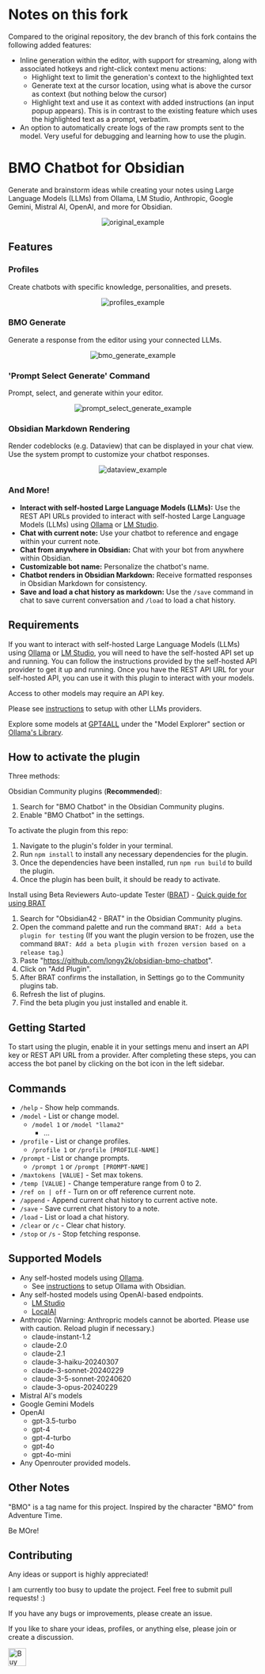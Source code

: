 # Notes on this fork

Compared to the original repository, the dev branch of this fork contains the following added features:

- Inline generation within the editor, with support for streaming, along with associated hotkeys and right-click context menu actions:
  - Highlight text to limit the generation's context to the highlighted text
  - Generate text at the cursor location, using what is above the cursor as context (but nothing below the cursor)
  - Highlight text and use it as context with added instructions (an input popup appears). This is in contrast to the existing feature which uses the highlighted text as a prompt, verbatim.
- An option to automatically create logs of the raw prompts sent to the model. Very useful for debugging and learning how to use
the plugin.

# BMO Chatbot for Obsidian

Generate and brainstorm ideas while creating your notes using Large Language Models (LLMs) from Ollama, LM Studio, Anthropic, Google Gemini, Mistral AI, OpenAI, and more for Obsidian.

<p align="center">
  <img src="README_images/original-example.png" alt="original_example">
</p>

## Features

### Profiles

Create chatbots with specific knowledge, personalities, and presets.

<p align="center">
  <img src="README_images/profiles.gif" alt="profiles_example">
</p>

### BMO Generate

Generate a response from the editor using your connected LLMs.

<p align="center">
  <img src="README_images/bmo-generate.gif" alt="bmo_generate_example">
</p>

### 'Prompt Select Generate' Command

Prompt, select, and generate within your editor.

<p align="center">
  <img src="README_images/prompt-select-generate.gif" alt="prompt_select_generate_example">
</p>

### Obsidian Markdown Rendering

Render codeblocks (e.g. Dataview) that can be displayed in your chat view. Use the system prompt to customize your chatbot responses.

<p align="center">
  <img src="README_images/dataview-example.png" alt="dataview_example">
</p>

### And More!

-   **Interact with self-hosted Large Language Models (LLMs):** Use the REST API URLs provided to interact with self-hosted Large Language Models (LLMs) using [Ollama](https://ollama.ai) or [LM Studio](https://lmstudio.ai/).
-   **Chat with current note:** Use your chatbot to reference and engage within your current note.
-   **Chat from anywhere in Obsidian:** Chat with your bot from anywhere within Obsidian.
-   **Customizable bot name:** Personalize the chatbot's name.
-   **Chatbot renders in Obsidian Markdown:** Receive formatted responses in Obsidian Markdown for consistency.
-   **Save and load a chat history as markdown:** Use the `/save` command in chat to save current conversation and `/load` to load a chat history.

## Requirements

If you want to interact with self-hosted Large Language Models (LLMs) using [Ollama](https://ollama.ai) or [LM Studio](https://lmstudio.ai/), you will need to have the self-hosted API set up and running. You can follow the instructions provided by the self-hosted API provider to get it up and running. Once you have the REST API URL for your self-hosted API, you can use it with this plugin to interact with your models.

Access to other models may require an API key.

Please see [instructions](https://github.com/longy2k/obsidian-bmo-chatbot/wiki) to setup with other LLMs providers.

Explore some models at [GPT4ALL](https://gpt4all.io/index.html) under the "Model Explorer" section or [Ollama's Library](https://ollama.ai/library).

## How to activate the plugin

Three methods:

Obsidian Community plugins (**Recommended**):

1. Search for "BMO Chatbot" in the Obsidian Community plugins.
2. Enable "BMO Chatbot" in the settings.

To activate the plugin from this repo:

1. Navigate to the plugin's folder in your terminal.
2. Run `npm install` to install any necessary dependencies for the plugin.
3. Once the dependencies have been installed, run `npm run build` to build the plugin.
4. Once the plugin has been built, it should be ready to activate.

Install using Beta Reviewers Auto-update Tester ([BRAT](https://github.com/TfTHacker/obsidian42-brat)) - [Quick guide for using BRAT](https://tfthacker.com/Obsidian+Plugins+by+TfTHacker/BRAT+-+Beta+Reviewer's+Auto-update+Tool/Quick+guide+for+using+BRAT)

1. Search for "Obsidian42 - BRAT" in the Obsidian Community plugins.
2. Open the command palette and run the command `BRAT: Add a beta plugin for testing` (If you want the plugin version to be frozen, use the command `BRAT: Add a beta plugin with frozen version based on a release tag`.)
3. Paste "https://github.com/longy2k/obsidian-bmo-chatbot".
4. Click on "Add Plugin".
5. After BRAT confirms the installation, in Settings go to the Community plugins tab.
6. Refresh the list of plugins.
7. Find the beta plugin you just installed and enable it.

## Getting Started

To start using the plugin, enable it in your settings menu and insert an API key or REST API URL from a provider. After completing these steps, you can access the bot panel by clicking on the bot icon in the left sidebar.

## Commands

-   `/help` - Show help commands.
-   `/model` - List or change model.
    -   `/model 1` or `/model "llama2"`
        -   ...
-   `/profile` - List or change profiles.
    -   `/profile 1` or `/profile [PROFILE-NAME]`
-   `/prompt` - List or change prompts.
    -   `/prompt 1` or `/prompt [PROMPT-NAME]`
-   `/maxtokens [VALUE]` - Set max tokens.
-   `/temp [VALUE]` - Change temperature range from 0 to 2.
-   `/ref on | off` - Turn on or off reference current note.
-   `/append` - Append current chat history to current active note.
-   `/save` - Save current chat history to a note.
-   `/load` - List or load a chat history.
-   `/clear` or `/c` - Clear chat history.
-   `/stop` or `/s` - Stop fetching response.

## Supported Models

-   Any self-hosted models using [Ollama](https://ollama.ai).
    -   See [instructions](https://github.com/longy2k/obsidian-bmo-chatbot/wiki) to setup Ollama with Obsidian.
-   Any self-hosted models using OpenAI-based endpoints.
    -   [LM Studio](https://lmstudio.ai/)
    -   [LocalAI](https://github.com/mudler/LocalAI)
-   Anthropic (Warning: Anthropric models cannot be aborted. Please use with caution. Reload plugin if necessary.)
    -   claude-instant-1.2
    -   claude-2.0
    -   claude-2.1
    -   claude-3-haiku-20240307
    -   claude-3-sonnet-20240229
    -   claude-3-5-sonnet-20240620
    -   claude-3-opus-20240229
-   Mistral AI's models
-   Google Gemini Models
-   OpenAI
    -   gpt-3.5-turbo
    -   gpt-4
    -   gpt-4-turbo
    -   gpt-4o
    -   gpt-4o-mini
-   Any Openrouter provided models.

## Other Notes

"BMO" is a tag name for this project. Inspired by the character "BMO" from Adventure Time.

Be MOre!

## Contributing

Any ideas or support is highly appreciated!

I am currently too busy to update the project. Feel free to submit pull requests! :)

If you have any bugs or improvements, please create an issue.

If you like to share your ideas, profiles, or anything else, please join or create a discussion.

<a href='https://ko-fi.com/K3K8PNYT8' target='_blank'><img height='36' style='border:0px;height:36px;' src='https://storage.ko-fi.com/cdn/kofi1.png?v=3' border='0' alt='Buy Me a Coffee at ko-fi.com' /></a>
